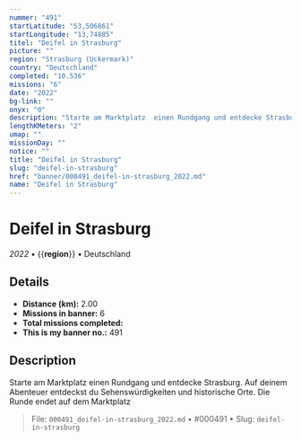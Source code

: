 ```yaml
---
nummer: "491"
startLatitude: "53,506861"
startLongitude: "13,74885"
titel: "Deifel in Strasburg"
picture: ""
region: "Strasburg (Uckermark)"
country: "Deutschland"
completed: "10.536"
missions: "6"
date: "2022"
bg-link: ""
onyx: "0"
description: "Starte am Marktplatz  einen Rundgang und entdecke Strasburg. Auf deinem Abenteuer entdeckst du Sehenswürdigkeiten und historische Orte. Die Runde endet auf dem Marktplatz"
lengthKMeters: "2"
umap: ""
missionDay: ""
notice: ""
title: "Deifel in Strasburg"
slug: "deifel-in-strasburg"
href: "banner/000491_deifel-in-strasburg_2022.md"
name: "Deifel in Strasburg"
---
```

# Deifel in Strasburg

*2022* • {{__region__}} • Deutschland





## Details
- **Distance (km):** 2.00
- **Missions in banner:** 6
- **Total missions completed:** 
- **This is my banner no.:** 491



## Description
Starte am Marktplatz  einen Rundgang und entdecke Strasburg. Auf deinem Abenteuer entdeckst du Sehenswürdigkeiten und historische Orte. Die Runde endet auf dem Marktplatz




> File: `000491_deifel-in-strasburg_2022.md` • #000491 • Slug: `deifel-in-strasburg`
